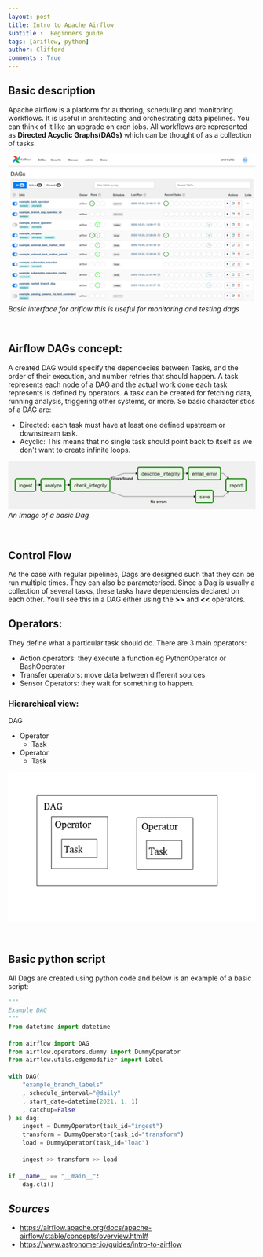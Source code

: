 ```yaml
---
layout: post
title: Intro to Apache Airflow
subtitle :  Beginners guide
tags: [ariflow, python]
author: Clifford
comments : True
---
```



## Basic description 


Apache airflow is a platform for authoring, scheduling and monitoring workflows. It is useful in architecting and orchestrating data pipelines. You can think of it like an upgrade on cron jobs.
All workflows are represented as **Directed Acyclic Graphs(DAGs)** which can be thought of as a collection of tasks.

![airflow-ui](/assets/project/airflow-ui.png)
*Basic interface for ariflow this is useful for monitoring and testing dags*

<br>


## Airflow DAGs concept:


A created DAG would specify the dependecies between Tasks, and the order of their execution, and number retries that should happen. A task represents each node of a DAG and the actual work done each task represents is defined by operators. A task can be created for fetching data, running analysis, triggering other systems, or more.
So basic characteristics of a DAG are:
 - Directed: each task must have at least one defined upstream or downstream task.
 - Acyclic: This means that no single task should point back to itself as we don't want to create infinite loops.

![basic-dag](/assets/project/basic-dag.png)
*An Image of a basic Dag*

<br>


## Control Flow


As the case with regular pipelines, Dags are designed such that they can be run multiple times. 
They can also be parameterised. Since a Dag is usually a collection of several tasks, these tasks have dependencies declared on each other. You’ll see this in a DAG either using the **>>** and **<<** operators.


## Operators:
They define what a particular task should do. There are 3 main operators:
 - Action operators: they execute a function eg PythonOperator or BashOperator
 - Transfer operators: move data between different sources
 - Sensor Operators: they wait for something to happen.


### Hierarchical view:


DAG
 - Operator
   - Task			
 - Operator
   - Task

![dag-hierarchy](/assets/project/dag-hierarchy.png)

<br>


## Basic python script


All Dags are created using python code and below is an example of a basic script:

```python
"""
Example DAG 
"""
from datetime import datetime

from airflow import DAG
from airflow.operators.dummy import DummyOperator
from airflow.utils.edgemodifier import Label

with DAG(
    "example_branch_labels"
    , schedule_interval="@daily"
    , start_date=datetime(2021, 1, 1)
    , catchup=False
) as dag:
    ingest = DummyOperator(task_id="ingest")
    transform = DummyOperator(task_id="transform")
    load = DummyOperator(task_id="load")
    
    ingest >> transform >> load

if __name__ == "__main__":
    dag.cli()

```


## *Sources*
- https://airflow.apache.org/docs/apache-airflow/stable/concepts/overview.html#
- https://www.astronomer.io/guides/intro-to-airflow

